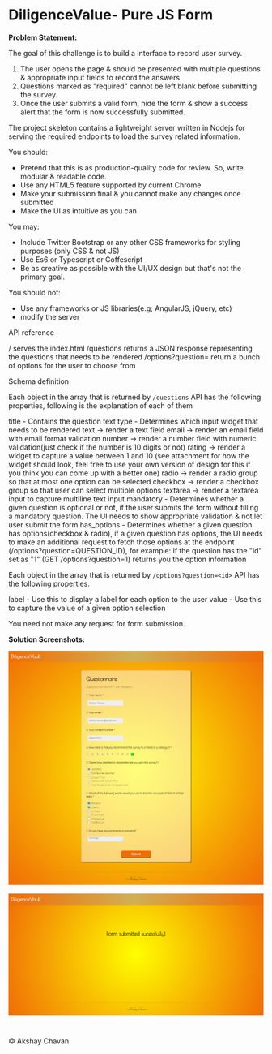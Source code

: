 # DiligenceValue- Pure JS Form

**Problem Statement:**

The goal of this challenge is to build a interface to record user survey.

1. The user opens the page & should be presented with multiple questions & appropriate input fields to record the answers
2. Questions marked as "required" cannot be left blank before submitting the survey.
3. Once the user submits a valid form, hide the form & show a success alert that the form is now successfully submitted.

The project skeleton contains a lightweight server written in Nodejs for serving the required endpoints to load the survey related information.

You should:
  - Pretend that this is as production-quality code for review. So, write modular & readable code.
  - Use any HTML5 feature supported by current Chrome
  - Make your submission final & you cannot make any changes once submitted
  - Make the UI as intuitive as you can.

You may:
  - Include Twitter Bootstrap or any other CSS frameworks for styling purposes (only CSS & not JS)
  - Use Es6 or Typescript or Coffescript
  - Be as creative as possible with the UI/UX design but that's not the primary goal.

You should not:
  - Use any frameworks or JS libraries(e.g; AngularJS, jQuery, etc)
  - modify the server


API reference

/                   serves the index.html
/questions          returns a JSON response representing the questions that needs to be rendered
/options?question=  return a bunch of options for the user to choose from

Schema definition

Each object in the array that is returned by `/questions` API has the following properties, following is the explanation of each of them

title      - Contains the question text
type       - Determines which input widget that needs to be rendered
             text     -> render a text field
             email    -> render an email field with email format validation
             number   -> render a number field with numeric validation(just check if the number is 10 digits or not)
             rating   -> render a widget to capture a value between 1 and 10 (see attachment for how the widget should look, feel free to use your own version of design for this if you think you can come up with a better one)
             radio    -> render a radio group so that at most one option can be selected
             checkbox -> render a checkbox group so that user can select multiple options
             textarea -> render a textarea input to capture multiline text input
mandatory  - Determines whether a given question is optional or not, if the user submits the
             form without filling a mandatory question. The UI needs to show appropriate validation & not let user submit the form
has_options - Determines whether a given question has options(checkbox & radio), if a given
              question has options, the UI needs to make an additional request to fetch those options at the endpoint (/options?question=QUESTION_ID), for example: if the question has the "id" set as "1" (GET /options?question=1) returns you the option information

Each object in the array that is returned by `/options?question=<id>` API has the following properties.

label       - Use this to display a label for each option to the user
value       - Use this to capture the value of a given option selection

You need not make any request for form submission.

**Solution Screenshots:**

![Landing Page](https://raw.githubusercontent.com/AkshayChavan7/Diligence-Value-Pure-JS-Form/main/screenshots/ss1.png)

![Submission Window](https://raw.githubusercontent.com/AkshayChavan7/Diligence-Value-Pure-JS-Form/main/screenshots/ss2.png)

#
&copy; Akshay Chavan

